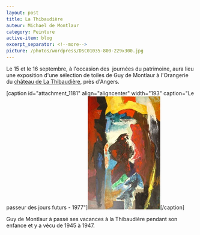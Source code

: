 ```yaml
---
layout: post
title: La Thibaudière
auteur: Michael de Montlaur
category: Peinture
active-item: blog
excerpt_separator: <!--more-->
picture: /photos/wordpress/DSC01035-800-229x300.jpg
---
```


Le 15 et le 16 septembre, à l'occasion des  journées du patrimoine, aura lieu une exposition d'une sélection de toiles de Guy de Montlaur à l'Orangerie du <a href="https://maps.google.fr/maps?q=47.54241,-0.637207&amp;hl=fr&amp;ll=47.542381,-0.637336&amp;spn=0.023437,0.038581&amp;num=1&amp;t=m&amp;z=15">château de La Thibaudière</a>, près d'Angers.

<!--more-->

[caption id="attachment_1181" align="aligncenter" width="193" caption="Le passeur des jours futurs - 1977"]<a href="/photos/wordpress/Le-passeur-des-jours-futurs.jpg"><img class="size-medium wp-image-1181" title="Le passeur des jours futurs" src="/photos/wordpress/Le-passeur-des-jours-futurs-193x300.jpg" alt="" width="193" height="300" /></a>[/caption]

Guy de Montlaur à passé ses vacances à la Thibaudière pendant son enfance et y a vécu de 1945 à 1947.
